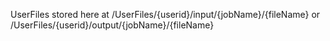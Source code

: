 UserFiles stored here at /UserFiles/{userid}/input/{jobName}/{fileName} or /UserFiles/{userid}/output/{jobName}/{fileName}


